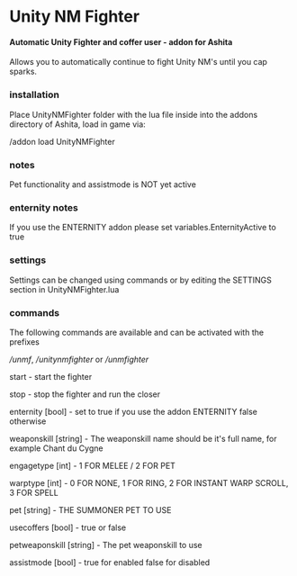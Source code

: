 Unity NM Fighter
=============

#### Automatic Unity Fighter and coffer user  - addon for Ashita

Allows you to automatically continue to fight Unity NM's until you cap sparks.

### installation
Place UnityNMFighter folder with the lua file inside into the addons directory of Ashita, load in game via:

/addon load UnityNMFighter

### notes
Pet functionality and assistmode is NOT yet active

### enternity notes
If you use the ENTERNITY addon please set variables.EnternityActive to true

### settings
Settings can be changed using commands or by editing the SETTINGS section in UnityNMFighter.lua

### commands
The following commands are available and can be activated with the prefixes

*/unmf*,  */unitynmfighter* or */unmfighter*

start - start the fighter

stop - stop the fighter and run the closer

enternity [bool] - set to true if you use the addon ENTERNITY false otherwise

weaponskill [string] - The weaponskill name should be it's full name, for example Chant du Cygne

engagetype [int] - 1 FOR MELEE / 2 FOR PET

warptype [int] - 0 FOR NONE, 1 FOR RING, 2 FOR INSTANT WARP SCROLL, 3 FOR SPELL

pet [string] - THE SUMMONER PET TO USE

usecoffers [bool] - true or false 

petweaponskill [string] - The pet weaponskill to use

assistmode [bool] - true for enabled false for disabled
